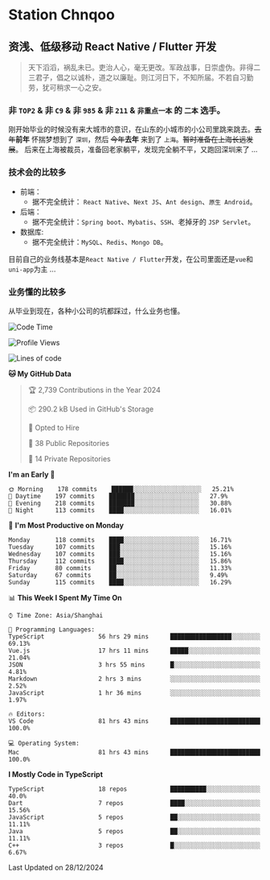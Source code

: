 # Station Chnqoo

## 资浅、低级移动 React Native / Flutter 开发

> 天下滔滔，祸乱未已。吏治人心，毫无更改。军政战事，日崇虚伪。非得二三君子，倡之以诚朴，道之以廉耻。则江河日下，不知所届。不若自习勤劳，犹可稍求一心之安。

### 非 `TOP2` & 非 `C9` & 非 `985` & 非 `211` & `非重点一本` 的 `二本` 选手。

刚开始毕业的时候没有来大城市的意识，在山东的小城市的小公司里跳来跳去。~~去年~~**前年** 怀揣梦想到了 `深圳`，然后 ~~今年~~**去年** 来到了 `上海`。~~暂时准备在上海长远发展~~。
后来在上海被裁员，准备回老家躺平，发现完全躺不平，又跑回深圳来了 ...

### 技术会的比较多

- 前端：
  - 据不完全统计： `React Native`、`Next JS`、`Ant design`、`原生 Android`。
- 后端：
  - 据不完全统计：`Spring boot`、`Mybatis`、`SSH`、老掉牙的 `JSP Servlet`。
- 数据库:
  - 据不完全统计：`MySQL`、`Redis`、`Mongo DB`。

目前自己的业务线基本是`React Native / Flutter`开发，在公司里面还是`vue`和`uni-app`为主 ...

### 业务懂的比较多

从毕业到现在，各种小公司的坑都踩过，什么业务也懂。

<!--START_SECTION:waka-->
![Code Time](http://img.shields.io/badge/Code%20Time-7%2C119%20hrs%2050%20mins-blue)

![Profile Views](http://img.shields.io/badge/Profile%20Views-0-blue)

![Lines of code](https://img.shields.io/badge/From%20Hello%20World%20I%27ve%20Written-486%20Thousand%20lines%20of%20code-blue)

**🐱 My GitHub Data** 

> 🏆 2,739 Contributions in the Year 2024
 > 
> 📦 290.2 kB Used in GitHub's Storage 
 > 
> 💼 Opted to Hire
 > 
> 📜 38 Public Repositories 
 > 
> 🔑 14 Private Repositories  
 > 
**I'm an Early 🐤** 

```text
🌞 Morning    178 commits    ██████░░░░░░░░░░░░░░░░░░░   25.21% 
🌆 Daytime    197 commits    ███████░░░░░░░░░░░░░░░░░░   27.9% 
🌃 Evening    218 commits    ███████░░░░░░░░░░░░░░░░░░   30.88% 
🌙 Night      113 commits    ████░░░░░░░░░░░░░░░░░░░░░   16.01%

```
📅 **I'm Most Productive on Monday** 

```text
Monday       118 commits    ████░░░░░░░░░░░░░░░░░░░░░   16.71% 
Tuesday      107 commits    ███░░░░░░░░░░░░░░░░░░░░░░   15.16% 
Wednesday    107 commits    ███░░░░░░░░░░░░░░░░░░░░░░   15.16% 
Thursday     112 commits    ████░░░░░░░░░░░░░░░░░░░░░   15.86% 
Friday       80 commits     ██░░░░░░░░░░░░░░░░░░░░░░░   11.33% 
Saturday     67 commits     ██░░░░░░░░░░░░░░░░░░░░░░░   9.49% 
Sunday       115 commits    ████░░░░░░░░░░░░░░░░░░░░░   16.29%

```


📊 **This Week I Spent My Time On** 

```text
⌚︎ Time Zone: Asia/Shanghai

💬 Programming Languages: 
TypeScript               56 hrs 29 mins      █████████████████░░░░░░░░   69.13% 
Vue.js                   17 hrs 11 mins      █████░░░░░░░░░░░░░░░░░░░░   21.04% 
JSON                     3 hrs 55 mins       █░░░░░░░░░░░░░░░░░░░░░░░░   4.81% 
Markdown                 2 hrs 3 mins        ░░░░░░░░░░░░░░░░░░░░░░░░░   2.52% 
JavaScript               1 hr 36 mins        ░░░░░░░░░░░░░░░░░░░░░░░░░   1.97%

🔥 Editors: 
VS Code                  81 hrs 43 mins      █████████████████████████   100.0%

💻 Operating System: 
Mac                      81 hrs 43 mins      █████████████████████████   100.0%

```

**I Mostly Code in TypeScript** 

```text
TypeScript               18 repos            ██████████░░░░░░░░░░░░░░░   40.0% 
Dart                     7 repos             ████░░░░░░░░░░░░░░░░░░░░░   15.56% 
JavaScript               5 repos             ██░░░░░░░░░░░░░░░░░░░░░░░   11.11% 
Java                     5 repos             ██░░░░░░░░░░░░░░░░░░░░░░░   11.11% 
C++                      3 repos             █░░░░░░░░░░░░░░░░░░░░░░░░   6.67%

```



 Last Updated on 28/12/2024
<!--END_SECTION:waka-->

<!---
ChenqiaoStation/ChenqiaoStation is a ✨ special ✨ repository because its `README.md` (this file) appears on your GitHub profile.
You can click the Preview link to take a look at your changes.
--->
